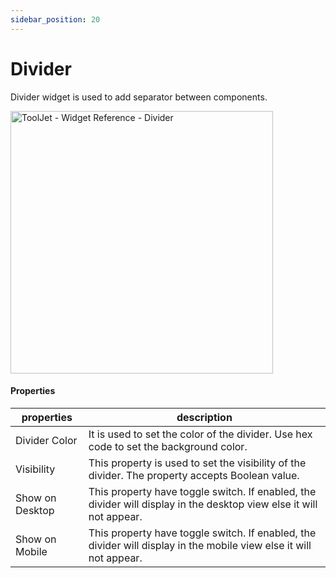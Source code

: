```yaml
---
sidebar_position: 20
---
```


# Divider

Divider widget is used to add separator between components. 

<img class="screenshot-full" src="/img/widgets/divider/divider.gif" alt="ToolJet - Widget Reference - Divider" height="420"/>


#### Properties

| properties      | description |
| ----------- | ----------- |
| Divider Color |  It is used to set the color of the divider. Use hex code to set the background color. |
| Visibility |  This property is used to set the visibility of the divider. The property accepts Boolean value. |
| Show on Desktop |  This property have toggle switch. If enabled, the divider will display in the desktop view else it will not appear. |
| Show on Mobile |  This property have toggle switch. If enabled, the divider will display in the mobile view else it will not appear. |